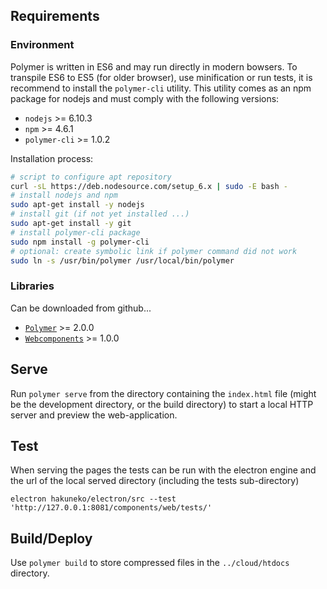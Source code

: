 ## Requirements

### Environment

Polymer is written in ES6 and may run directly in modern bowsers. To transpile ES6 to ES5 (for older browser), use minification or run tests, it is recommend to install the `polymer-cli` utility. This utility comes as an npm package for nodejs and must comply with the following versions:

- `nodejs` >= 6.10.3
- `npm` >= 4.6.1
- `polymer-cli` >= 1.0.2

Installation process:
```bash
# script to configure apt repository
curl -sL https://deb.nodesource.com/setup_6.x | sudo -E bash -
# install nodejs and npm
sudo apt-get install -y nodejs
# install git (if not yet installed ...)
sudo apt-get install -y git
# install polymer-cli package
sudo npm install -g polymer-cli
# optional: create symbolic link if polymer command did not work
sudo ln -s /usr/bin/polymer /usr/local/bin/polymer
```

### Libraries

Can be downloaded from github...

- [`Polymer`](https://github.com/Polymer/polymer/releases) >= 2.0.0
- [`Webcomponents`](https://github.com/webcomponents/webcomponentsjs/releases) >= 1.0.0

## Serve

Run `polymer serve` from the directory containing the `index.html` file (might be the development directory, or the build directory) to start a local HTTP server and preview the web-application.

## Test

When serving the pages the tests can be run with the electron engine and the url of the local served directory (including the tests sub-directory)

`electron hakuneko/electron/src --test 'http://127.0.0.1:8081/components/web/tests/'`

## Build/Deploy

Use `polymer build` to store compressed files in the `../cloud/htdocs` directory.